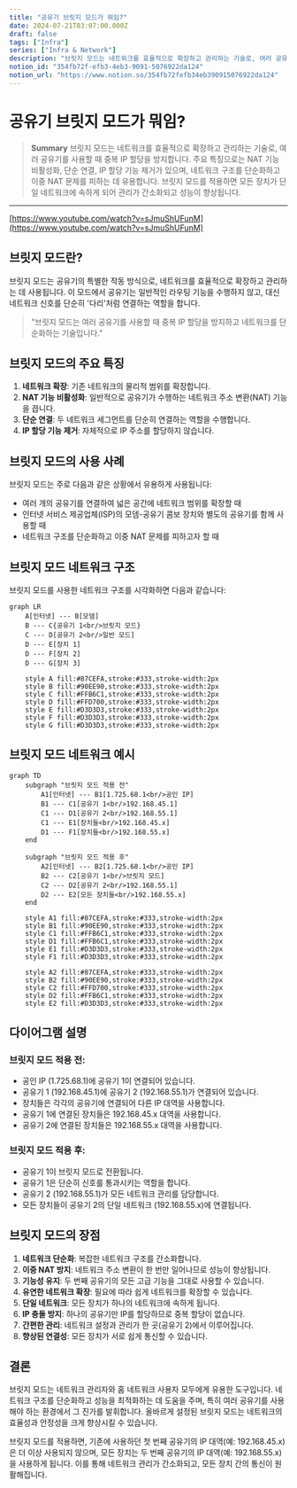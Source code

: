 ```yaml
---
title: "공유기 브릿지 모드가 뭐임?"
date: 2024-07-21T03:07:00.000Z
draft: false
tags: ["Infra"]
series: ["Infra & Network"]
description: "브릿지 모드는 네트워크를 효율적으로 확장하고 관리하는 기술로, 여러 공유기를 사용할 때 중복 IP 할당을 방지합니다. 주요 특징으로는 NAT 기능 비활성화, 단순 연결, IP 할당 기능 제거가 있으며, 네트워크 구조를 단순화하고 이중 NAT 문제를 피하는 데 유용합니다. 브릿지 모드를 적용하면 모든 장치가 단일 네트워크에 속하게 되어 관리가 간소화되고 성능이 향상됩니다."
notion_id: "354fb72f-efb3-4eb3-9091-5076922da124"
notion_url: "https://www.notion.so/354fb72fefb34eb390915076922da124"
---
```


# 공유기 브릿지 모드가 뭐임?

> **Summary**
> 브릿지 모드는 네트워크를 효율적으로 확장하고 관리하는 기술로, 여러 공유기를 사용할 때 중복 IP 할당을 방지합니다. 주요 특징으로는 NAT 기능 비활성화, 단순 연결, IP 할당 기능 제거가 있으며, 네트워크 구조를 단순화하고 이중 NAT 문제를 피하는 데 유용합니다. 브릿지 모드를 적용하면 모든 장치가 단일 네트워크에 속하게 되어 관리가 간소화되고 성능이 향상됩니다.

---

[https://www.youtube.com/watch?v=sJmuShUFunM](https://www.youtube.com/watch?v=sJmuShUFunM)

## 브릿지 모드란?

브릿지 모드는 공유기의 특별한 작동 방식으로, 네트워크를 효율적으로 확장하고 관리하는 데 사용됩니다. 이 모드에서 공유기는 일반적인 라우팅 기능을 수행하지 않고, 대신 네트워크 신호를 단순히 '다리'처럼 연결하는 역할을 합니다.

> "브릿지 모드는 여러 공유기를 사용할 때 중복 IP 할당을 방지하고 네트워크를 단순화하는 기술입니다."

## 브릿지 모드의 주요 특징

1. **네트워크 확장**: 기존 네트워크의 물리적 범위를 확장합니다.
1. **NAT 기능 비활성화**: 일반적으로 공유기가 수행하는 네트워크 주소 변환(NAT) 기능을 끕니다.
1. **단순 연결**: 두 네트워크 세그먼트를 단순히 연결하는 역할을 수행합니다.
1. **IP 할당 기능 제거**: 자체적으로 IP 주소를 할당하지 않습니다.
## 브릿지 모드의 사용 사례

브릿지 모드는 주로 다음과 같은 상황에서 유용하게 사용됩니다:

- 여러 개의 공유기를 연결하여 넓은 공간에 네트워크 범위를 확장할 때
- 인터넷 서비스 제공업체(ISP)의 모뎀-공유기 콤보 장치와 별도의 공유기를 함께 사용할 때
- 네트워크 구조를 단순화하고 이중 NAT 문제를 피하고자 할 때
## 브릿지 모드 네트워크 구조

브릿지 모드를 사용한 네트워크 구조를 시각화하면 다음과 같습니다:

```mermaid
graph LR
    A[인터넷] --- B[모뎀]
    B --- C{공유기 1<br/>브릿지 모드}
    C --- D[공유기 2<br/>일반 모드]
    D --- E[장치 1]
    D --- F[장치 2]
    D --- G[장치 3]

    style A fill:#87CEFA,stroke:#333,stroke-width:2px
    style B fill:#90EE90,stroke:#333,stroke-width:2px
    style C fill:#FFB6C1,stroke:#333,stroke-width:2px
    style D fill:#FFD700,stroke:#333,stroke-width:2px
    style E fill:#D3D3D3,stroke:#333,stroke-width:2px
    style F fill:#D3D3D3,stroke:#333,stroke-width:2px
    style G fill:#D3D3D3,stroke:#333,stroke-width:2px
```

## 브릿지 모드 네트워크 예시

```mermaid
graph TD
    subgraph "브릿지 모드 적용 전"
        A1[인터넷] --- B1[1.725.68.1<br/>공인 IP]
        B1 --- C1[공유기 1<br/>192.168.45.1]
        C1 --- D1[공유기 2<br/>192.168.55.1]
        C1 --- E1[장치들<br/>192.168.45.x]
        D1 --- F1[장치들<br/>192.168.55.x]
    end

    subgraph "브릿지 모드 적용 후"
        A2[인터넷] --- B2[1.725.68.1<br/>공인 IP]
        B2 --- C2[공유기 1<br/>브릿지 모드]
        C2 --- D2[공유기 2<br/>192.168.55.1]
        D2 --- E2[모든 장치들<br/>192.168.55.x]
    end

    style A1 fill:#87CEFA,stroke:#333,stroke-width:2px
    style B1 fill:#90EE90,stroke:#333,stroke-width:2px
    style C1 fill:#FFB6C1,stroke:#333,stroke-width:2px
    style D1 fill:#FFB6C1,stroke:#333,stroke-width:2px
    style E1 fill:#D3D3D3,stroke:#333,stroke-width:2px
    style F1 fill:#D3D3D3,stroke:#333,stroke-width:2px

    style A2 fill:#87CEFA,stroke:#333,stroke-width:2px
    style B2 fill:#90EE90,stroke:#333,stroke-width:2px
    style C2 fill:#FFD700,stroke:#333,stroke-width:2px
    style D2 fill:#FFB6C1,stroke:#333,stroke-width:2px
    style E2 fill:#D3D3D3,stroke:#333,stroke-width:2px

```

## 다이어그램 설명

### 브릿지 모드 적용 전:

- 공인 IP (1.725.68.1)에 공유기 1이 연결되어 있습니다.
- 공유기 1 (192.168.45.1)에 공유기 2 (192.168.55.1)가 연결되어 있습니다.
- 장치들은 각각의 공유기에 연결되어 다른 IP 대역을 사용합니다.
- 공유기 1에 연결된 장치들은 192.168.45.x 대역을 사용합니다.
- 공유기 2에 연결된 장치들은 192.168.55.x 대역을 사용합니다.
### 브릿지 모드 적용 후:

- 공유기 1이 브릿지 모드로 전환됩니다.
- 공유기 1은 단순히 신호를 통과시키는 역할을 합니다.
- 공유기 2 (192.168.55.1)가 모든 네트워크 관리를 담당합니다.
- 모든 장치들이 공유기 2의 단일 네트워크 (192.168.55.x)에 연결됩니다.
## 브릿지 모드의 장점

1. **네트워크 단순화**: 복잡한 네트워크 구조를 간소화합니다.
1. **이중 NAT 방지**: 네트워크 주소 변환이 한 번만 일어나므로 성능이 향상됩니다.
1. **기능성 유지**: 두 번째 공유기의 모든 고급 기능을 그대로 사용할 수 있습니다.
1. **유연한 네트워크 확장**: 필요에 따라 쉽게 네트워크를 확장할 수 있습니다.
1. **단일 네트워크**: 모든 장치가 하나의 네트워크에 속하게 됩니다.
1. **IP 충돌 방지**: 하나의 공유기만 IP를 할당하므로 중복 할당이 없습니다.
1. **간편한 관리**: 네트워크 설정과 관리가 한 곳(공유기 2)에서 이루어집니다.
1. **향상된 연결성**: 모든 장치가 서로 쉽게 통신할 수 있습니다.
## 결론

브릿지 모드는 네트워크 관리자와 홈 네트워크 사용자 모두에게 유용한 도구입니다. 네트워크 구조를 단순화하고 성능을 최적화하는 데 도움을 주며, 특히 여러 공유기를 사용해야 하는 환경에서 그 진가를 발휘합니다. 올바르게 설정된 브릿지 모드는 네트워크의 효율성과 안정성을 크게 향상시킬 수 있습니다.

브릿지 모드를 적용하면, 기존에 사용하던 첫 번째 공유기의 IP 대역(예: 192.168.45.x)은 더 이상 사용되지 않으며, 모든 장치는 두 번째 공유기의 IP 대역(예: 192.168.55.x)을 사용하게 됩니다. 이를 통해 네트워크 관리가 간소화되고, 모든 장치 간의 통신이 원활해집니다.

